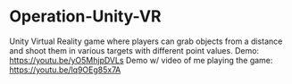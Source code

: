 # Operation-Unity-VR
Unity Virtual Reality game where players can grab objects from a distance and shoot them in various targets with different point values.
Demo: https://youtu.be/yO5MhjpDVLs
Demo w/ video of me playing the game: https://youtu.be/lq9OEg85x7A
